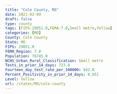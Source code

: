 ```yaml
---
title: "Cole County, MO"
date: 2021-02-09
draft: false
type: county
tags: [FIPS:29051.0,FEMA:7.0,Small metro,Yellow]
categories: [MO]
County: Cole County
State: MO
FIPS: 29051.0
FEMA_Region: 7.0
Population: 76745.0
NCHS_Urban_Rural_Classification: Small metro
Tests_in_prior_14_days: 723.0
Fourteen_day_test_rate_per_100000: 942.0
Percent_Positivity_in_prior_14_days: 0.051
Level: Yellow
url: /states/MO/cole-county
---
```



